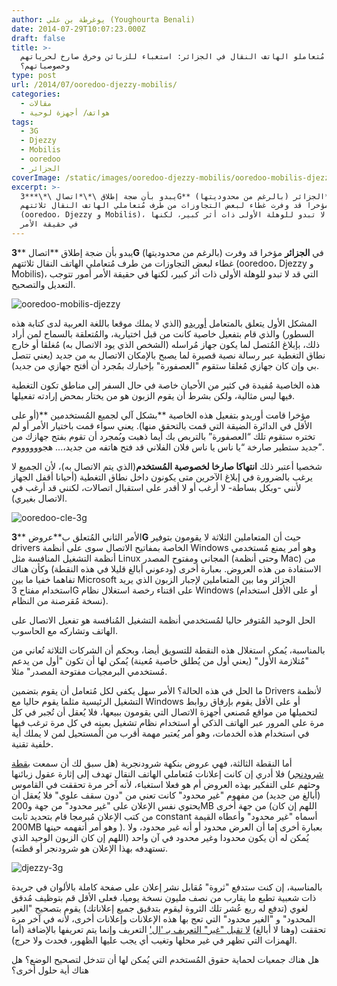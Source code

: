 ```yaml
---
author: يوغرطة بن علي (Youghourta Benali)
date: 2014-07-29T10:07:23.000Z
draft: false
title: >-
  مُتعاملو الهاتف النقال في الجزائر: استغباء للزبائن وخرق صارخ لحرياتهم
  وخصوصياتهم؟
type: post
url: /2014/07/ooredoo-djezzy-mobilis/
categories:
  - مقالات
  - هواتف/ أجهزة لوحية
tags:
  - 3G
  - Djezzy
  - Mobilis
  - ooredoo
  - الجزائر
coverImage: /static/images/ooredoo-djezzy-mobilis/ooredoo-mobilis-djezzy-300x250.png
excerpt: >-
  يبدو بأن ضجة إطلاق \*\*اتصال \*\***3G** (بالرغم من محدوديتها) في **الجزائر**
  مؤخرا قد وفرت غطاء لبعض التجاوزات من طرف مُتعاملي الهاتف النقال ثلاثتهم
  (ooredoo، Djezzy و Mobilis)، التي قد لا تبدو للوهلة الأولى ذات أثر كبير، لكنها
  في حقيقة الأمر
---
```

يبدو بأن ضجة إطلاق \*\*اتصال \*\***3G** (بالرغم من محدوديتها) في **الجزائر** مؤخرا قد وفرت غطاء لبعض التجاوزات من طرف مُتعاملي الهاتف النقال ثلاثتهم (ooredoo، Djezzy و Mobilis)، التي قد لا تبدو للوهلة الأولى ذات أثر كبير، لكنها في حقيقة الأمر أمور تتوجب التعديل والتصحيح.

![ooredoo-mobilis-djezzy](/static/images/ooredoo-djezzy-mobilis/ooredoo-mobilis-djezzy-300x250.png)

المشكل الأول يتعلق بالمتعامل [أوريدو](http://www.ooredoo.dz/particuliers/) (الذي لا يملك موقعا باللغة العربية لدى كتابة هذه السطور) والذي قام بتفعيل خاصية كانت من قبل اختيارية، والمُتعلقة بالسماح لمن أراد ذلك، بإبلاغ المُتصل لما يكون جهاز مُراسله (الشخص الذي يود الاتصال به) مُغلقا أو خارج نطاق التغطية عبر رسالة نصية قصيرة لما يصبح بالإمكان الاتصال به من جديد (يعني تتصل بي وإن كان جهازي مُغلقا ستقوم "العصفورة" بإخبارك بمُجرد أن أفتح جهازي من جديد).

هذه الخاصية مُفيدة في كثير من الأحيان خاصة في حال السفر إلى مناطق تكون التغطية فيها ليس مثالية، ولكن بشرط أن يقوم الزبون هو من يختار بمحض إرادته تفعيلها.

مؤخرا قامت أوريدو بتفعيل هذه الخاصية \*\*بشكل آلي لجميع المُستخدمين \*\*(أو على الأقل في الدائرة الضيقة التي قمت بالتحقق منها). يعني سواء قمت باختيار الأمر أو لم تختره ستقوم تلك “العصفورة” بالتربص بك أيما ذهبت وبُمجرد أن تقوم بفتح جهازك من جديد ستطير صارخة “يا ناس يا ناس فلان الفلاني قد فتح هاتفه من جديد،... هجووووووم”.

شخصيا أعتبر ذلك **انتهاكا صارخا لخصوصية المُستخدم**(الذي يتم الاتصال به)، لأن الجميع لا يرغب بالضرورة في إبلاغ الآخرين متى يكونون داخل نطاق التغطية (أحيانا أقفل الجهاز لأنني -وبكل بساطة- لا أرغب أو لا أقدر على استقبال اتصالات، لكنني قد أرغب في الاتصال بغيري).

![ooredoo-cle-3g](/static/images/ooredoo-djezzy-mobilis/ooredoo-cle-3g-288x300.png)

الأمر الثاني المُتعلق ب\*\*عروض \*\***3G** حيث أن المتعاملين الثلاثة لا يقومون بتوفير drivers الخاصة بمفاتيح الاتصال سوى على أنظمة Windows وهو أمر يمنع مُستخدمي أنظمة التشغيل المنافسة مثل Linux المجاني ومفتوح المصدر (وحتى أنظمة Mac) من الاستفادة من هذه العروض. بعبارة أخرى (ودعوني أبالغ قليلا في هذه النقطة) وكأن هناك تفاهما خفيا ما بين Microsoft الجزائر وما بين المتعاملين لإجبار الزبون الذي يريد استخدام مفتاح 3G على اقتناء رخصة استغلال نظام Windows (أو على الأقل استخدام نسخة مُقرصنة من النظام).

الحل الوحيد المُتوفر حاليا لمُستخدمي أنظمة التشغيل المُنافسة هو تفعيل الاتصال على الهاتف وتشاركه مع الحاسوب.

بالمناسبة، يُمكن استغلال هذه النقطة للتسويق أيضا، وبحكم أن الشركات الثلاثة تُعاني من "مُتلازمة الأول" (يعني أول من يُطلق خاصية مُعينة) يُمكن لها أن تكون "أول من يدعم مُستخدمي البرمجيات مفتوحة المصدر" مثلا.

ما الحل في هذه الحالة؟ الأمر سهل يكفي لكل مُتعامل أن يقوم بتضمين Drivers لأنظمة التشغيل الرئيسية مثلما يقوم حاليا مع Windows أو على الأقل يقوم بإرفاق روابط لتحميلها من مواقع مُصنعي أجهزة الاتصال التي يقومون ببيعها، فلا يُعقل أن تُجبر في كل مرة على المرور عبر الهاتف الذكي أو استخدام نظام تشغيل بعينه في كل مرة ترغب فيها في استخدام هذه الخدمات، وهو أمر يُعتبر مهمة أقرب من الُمستحيل لمن لا يملك أية خلفية تقنية.

أما النقطة الثالثة، فهي عروض بنكهة شرودنجرية (هل سبق لك أن سمعت ب[قطة شرودنجر](http://ar.wikipedia.org/wiki/%D9%82%D8%B7%D8%A9\_%D8%B4%D8%B1%D9%88%D8%AF%D9%86%D8%BA%D8%B1)) فلا أدري إن كانت إعلانات مُتعاملي الهاتف النقال تهدف إلى إثارة عقول زبائنها وحثهم على التفكير بهذه العروض أم هو فعلا استغباء، لأنه آخر مرة تحققت في القاموس (أبالغ من جديد) من مفهوم "غير محدود" كانت تعني من "دون سقف علوي" فلا يُعقل أن يحتوي نفس الإعلان على "غير محدود" من جهة و200MB من جهة أخرى (اللهم إن كان من كتب الإعلان مُبرمجا قام بتحديد ثابت constant أسماه "غير محدود" وأعطاه القيمة 200MB وهو أمر أتفهمه حينها ). بعبارة أخرى إما أن العرض محدود أو أنه غير محدود، ولا يُمكن له أن يكون محدودا وغير محدود في آن واحد (اللهم إن كان الزبون الوحيد الذي تستهدفه بهذا الإعلان هو شرودنجر أو قطته).

![djezzy-3g](/static/images/ooredoo-djezzy-mobilis/djezzy-3g.jpg)

بالمناسبة، إن كنت ستدفع "ثروة" مُقابل نشر إعلان على صفحة كاملة بالألوان في جريدة ذات شعبية تطبع ما يقارب من نصف مليون نسخة يوميا، فعلى الأقل قم بتوظيف مُدقق لغوي (تدفع له ربع عُشر تلك الثروة ليقوم بتدقيق جميع إعلاناتك) يقوم بتصحيح "الغير المحدود" و "الغير محدود" التي تعج بها هذه الإعلانات وإعلانات أخرى، لأنه في آخر مرة تحققت (وهنا لا أبالغ) [لا تقبل "غير" التعريف بـ 'ال'](http://www.alfaseeh.com/vb/showthread.php?t=1424) التعريف وإنما يتم تعريفها بالإضافة (أما الهمزات التي تظهر في غير محلها وتغيب أي يجب عليها الظهور، فحدث ولا حرج).

هل هناك جمعيات لحماية حقوق المُستخدم التي يُمكن لها أن تتدخل لتصحيح الوضع؟ هل هناك أية حلول أخرى؟
